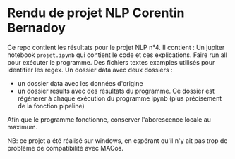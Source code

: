 # Rendu de projet NLP Corentin Bernadoy

Ce repo contient les résultats pour le projet NLP n°4. 
Il contient :
Un jupiter notebook `projet.ipynb` qui contient le code et ces explications. Faire run all pour exécuter le programme.
Des fichiers textes examples utilisés pour identifier les regex.
Un dossier data avec deux dossiers :
- un dossier data avec les données d'origine
- un dossier results avec des résultats du programme. Ce dossier est régénerer à chaque exécution du programme ipynb (plus précisement de la fonction pipeline)

Afin que le programme fonctionne, conserver l'aborescence locale au maximum.

NB: ce projet a été réalisé sur windows, en espérant qu'il n'y ait pas trop de problème de compatibilité avec MACos.